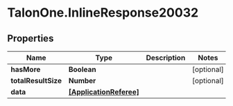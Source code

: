 # TalonOne.InlineResponse20032

## Properties

Name | Type | Description | Notes
------------ | ------------- | ------------- | -------------
**hasMore** | **Boolean** |  | [optional] 
**totalResultSize** | **Number** |  | [optional] 
**data** | [**[ApplicationReferee]**](ApplicationReferee.md) |  | 


